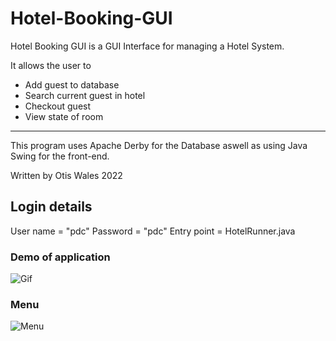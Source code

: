 # Hotel-Booking-GUI

Hotel Booking GUI is a GUI Interface for managing a Hotel System.

It allows the user to

+ Add guest to database
+ Search current guest in hotel
+ Checkout guest
+ View state of room

____________________


This program uses Apache Derby for the Database aswell as using Java Swing for the front-end.

Written by Otis Wales 2022

## Login details

User name = "pdc"
Password = "pdc"
Entry point = HotelRunner.java


### Demo of application
![Gif](https://media.giphy.com/media/iYP2SAZ1HdUXfrrGzf/giphy-downsized-large.gif)

### Menu
![Menu](https://media.giphy.com/media/0RsNgYB4WEeWg1UVbU/giphy.gif)
